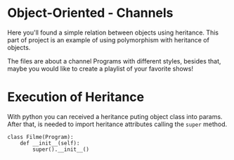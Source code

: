 # Object-Oriented - Channels
Here you'll found a simple relation between objects using heritance. This part of project is an example of using polymorphism with heritance of objects.

The files are about a channel Programs with different styles, besides that, maybe you would like to create a playlist of your favorite shows!

# Execution of Heritance
With python you can received a heritance puting object class into params. After that, is needed to import heritance attributes calling the `super` method.

```
class Filme(Program):
    def __init__(self):
        super().__init__()
```
